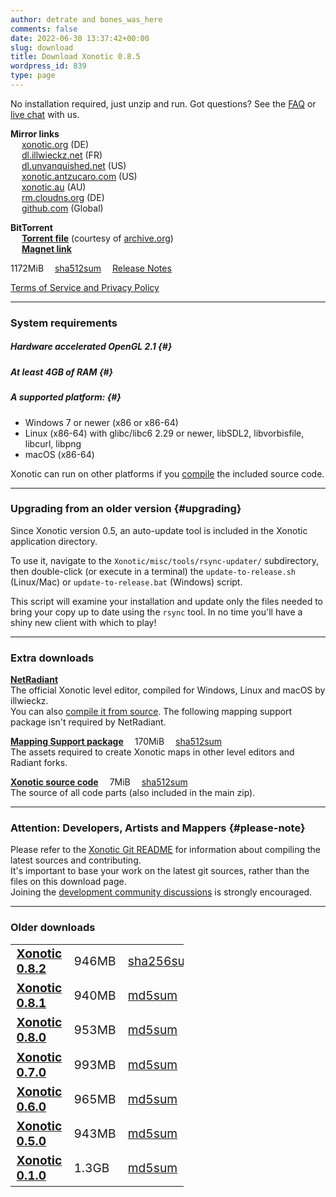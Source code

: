 ```yaml
---
author: detrate and bones_was_here
comments: false
date: 2022-06-30 13:37:42+00:00
slug: download
title: Download Xonotic 0.8.5
wordpress_id: 839
type: page
---
```


No installation required, just unzip and run. Got questions? See the [FAQ](/faq) or [live chat](/chat) with us.

**Mirror links**  
&emsp; <i class="fas fa-download"></i> [xonotic.org][805zip] (DE)  
&emsp; <i class="fas fa-download"></i> [dl.illwieckz.net](https://dl.illwieckz.net/share/xonotic/release/xonotic-0.8.5.zip) (FR)  
&emsp; <i class="fas fa-download"></i> [dl.unvanquished.net](https://dl.unvanquished.net/share/xonotic/release/xonotic-0.8.5.zip) (US)  
&emsp; <i class="fas fa-download"></i> [xonotic.antzucaro.com](https://xonotic.antzucaro.com/xonotic-0.8.5.zip) (US)  
&emsp; <i class="fas fa-download"></i> [xonotic.au](https://xonotic.au/downloads/xonotic-0.8.5.zip) (AU)  
&emsp; <i class="fas fa-download"></i> [rm.cloudns.org](https://rm.cloudns.org/~xonotic/xonotic-0.8.5.zip) (DE)  
&emsp; <i class="fas fa-download"></i> [github.com](https://github.com/garymoon/xonotic/releases/download/xonotic-v0.8.5/xonotic-0.8.5.zip) (Global)  

**BitTorrent**  
&emsp; <i class="fas fa-cloud-download-alt fa-fw"></i> [**Torrent file**](https://archive.org/download/xonotic-0.8.5/xonotic-0.8.5_archive.torrent) (courtesy of [archive.org](https://archive.org/details/xonotic-0.8.5))  
&emsp; <i class="fas fa-magnet fa-fw"></i> [**Magnet link**](magnet:?xt=urn:btih:b3a90f204f8178553ce34eb938587e3ded705640&dn=xonotic-0.8.5&tr=http%3A%2F%2Fbt1.archive.org%3A6969%2Fannounce&tr=http%3A%2F%2Fbt2.archive.org%3A6969%2Fannounce&ws=https%3A%2F%2Farchive.org%2Fdownload%2F&ws=http%3A%2F%2Fia902508.us.archive.org%2F0%2Fitems%2F)  

1172MiB&emsp; [sha512sum][805sum]&emsp; [Release Notes][805post]

[Terms of Service and Privacy Policy](/tos)

---

### System requirements

##### Hardware accelerated OpenGL 2.1 {#}
##### At least 4GB of RAM {#}
##### A supported platform: {#}
- Windows 7 or newer (x86 or x86-64)
- Linux (x86-64) with glibc/libc6 2.29 or newer, libSDL2, libvorbisfile, libcurl, libpng
- macOS (x86-64)

Xonotic can run on other platforms if you [compile](https://gitlab.com/xonotic/xonotic/-/wikis/Compiling) the included source code.

---

### Upgrading from an older version {#upgrading}

Since Xonotic version 0.5, an auto-update tool is included in the Xonotic application directory.

To use it, navigate to the `Xonotic/misc/tools/rsync-updater/` subdirectory, then double-click (or execute in a terminal) the `update-to-release.sh` (Linux/Mac) or `update-to-release.bat` (Windows) script.

This script will examine your installation and update only the files needed to bring your copy up to date using the `rsync` tool. In no time you'll have a shiny new client with which to play!

---

### Extra downloads

<i class="fas fa-external-link-alt"></i><a name="netradiant"></a> [**NetRadiant**](https://netradiant.gitlab.io/page/download)  
The official Xonotic level editor, compiled for Windows, Linux and macOS by illwieckz.  
You can also [compile it from source](https://gitlab.com/xonotic/netradiant#getting-the-sources). The following mapping support package isn't required by NetRadiant.  

<i class="fas fa-download"></i><a name="mappingsupport"></a> [**Mapping Support package**](https://dl.xonotic.org/xonotic-0.8.5-mappingsupport.zip)&emsp; 170MiB&emsp; [sha512sum][805sum]  
The assets required to create Xonotic maps in other level editors and Radiant forks.  

<!--
<i class="fas fa-download"></i><a name="higher-quality"></a> [**Higher quality Xonotic download (????MB)**](https://dl.xonotic.org/xonotic-0.8.2-high.zip)  
A release build with JPEG textures, instead of DDS textures with S3 compression. This build has a larger file size and is compatible with old GPU drivers that lack S3TC support. It uses significantly more RAM and has longer loading times.
-->

<i class="fas fa-download"></i><a name="source"></a> [**Xonotic source code**](https://dl.xonotic.org/xonotic-0.8.5-source.zip)&emsp; 7MiB&emsp; [sha512sum][805sum]  
The source of all code parts (also included in the main zip).

---

### Attention: Developers, Artists and Mappers {#please-note}

Please refer to the [Xonotic Git README](https://gitlab.com/xonotic/xonotic/blob/master/README.md) for information about compiling the latest sources and contributing.<br/>
It's important to base your work on the latest git sources, rather than the files on this download page.<br/>
Joining the [development community discussions](https://gitlab.com/xonotic/xonotic/blob/master/README.md#community) is strongly encouraged.

---

### Older downloads

<!-- override some CSS so it looks decent -->
<style>
table {
	table-layout: auto;
	margin-left: unset;
	width: 55%;
}
table tr td {
	font-size: 1.2rem; /* same size as paragraph text */
}
</style>

|   |   |   |   |
| - | - | - | - |
| <i class="fas fa-download"></i> [**Xonotic 0.8.2**][802zip] | 946MB | [sha256sum][802sum] | [release notes][802post] |
| <i class="fas fa-download"></i> [**Xonotic 0.8.1**][801zip] | 940MB | [md5sum][801sum]    | [release notes][801post] |
| <i class="fas fa-download"></i> [**Xonotic 0.8.0**][800zip] | 953MB | [md5sum][800sum]    | [release notes][800post] |
| <i class="fas fa-download"></i> [**Xonotic 0.7.0**][700zip] | 993MB | [md5sum][700sum]    | [release notes][700post] |
| <i class="fas fa-download"></i> [**Xonotic 0.6.0**][600zip] | 965MB | [md5sum][600sum]    | [release notes][600post] |
| <i class="fas fa-download"></i> [**Xonotic 0.5.0**][500zip] | 943MB | [md5sum][500sum]    | [release notes][500post] |
| <i class="fas fa-download"></i> [**Xonotic 0.1.0**][100zip] | 1.3GB | [md5sum][100sum]    | [release notes][100post] |

[805zip]:https://dl.xonotic.org/xonotic-0.8.5.zip
[802zip]:https://dl.xonotic.org/xonotic-0.8.2.zip
[801zip]:https://dl.xonotic.org/xonotic-0.8.1.zip
[800zip]:https://dl.xonotic.org/xonotic-0.8.0.zip
[700zip]:https://dl.xonotic.org/xonotic-0.7.0.zip
[600zip]:https://dl.xonotic.org/xonotic-0.6.0.zip
[500zip]:https://dl.xonotic.org/xonotic-0.5.0.zip
[100zip]:https://dl.xonotic.org/xonotic-0.1.0preview.zip

[805sum]:https://dl.xonotic.org/xonotic-0.8.5.sha512
[802sum]:https://dl.xonotic.org/xonotic-0.8.2.sha256
[801sum]:https://dl.xonotic.org/xonotic-0.8.1.md5
[800sum]:https://dl.xonotic.org/xonotic-0.8.0.md5
[700sum]:https://dl.xonotic.org/xonotic-0.7.0.md5
[600sum]:https://dl.xonotic.org/xonotic-0.6.0.md5
[500sum]:https://dl.xonotic.org/xonotic-0.5.0.md5
[100sum]:https://dl.xonotic.org/xonotic-0.1.0preview.md5

[805post]:/posts/2022/xonotic-0-8-5-release
[802post]:/posts/2017/xonotic-0-8-2-release
[801post]:/posts/2015/xonotic-0-8-1-release
[800post]:/posts/2015/xonotic-0-8-release
[700post]:/posts/2013/xonotic-0-7-release
[600post]:/posts/2012/xonotic-0-6-is-now-available
[500post]:/posts/2011/xonotic-0-5-release
[100post]:/posts/2010/xonotic-0-1-preview-released
